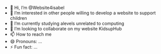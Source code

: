 - 👋 Hi, I’m @Website4isabel
- 👀 I’m interested in other people willing to develop a website to support children
- 🌱 I’m currently studying alevels unrelated to computing
- 💞️ I’m looking to collaborate on my website KidsupHub
- 📫 How to reach me 
- 😄 Pronouns: ...
- ⚡ Fun fact: ...

<!---
Website4isabel/Website4isabel is a ✨ special ✨ repository because its `README.md` (this file) appears on your GitHub profile.
You can click the Preview link to take a look at your changes.
--->
